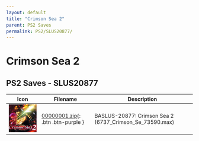 ```yaml
---
layout: default
title: "Crimson Sea 2"
parent: PS2 Saves
permalink: PS2/SLUS20877/
---
```

# Crimson Sea 2

## PS2 Saves - SLUS20877

| Icon | Filename | Description |
|------|----------|-------------|
| ![Crimson Sea 2](icon0.png) | [00000001.zip](00000001.zip){: .btn .btn-purple } | BASLUS-20877: Crimson Sea 2 (6737_Crimson_Se_73590.max) |
